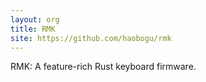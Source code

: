 ```yaml
---
layout: org
title: RMK
site: https://github.com/haobogu/rmk
---
```

RMK: A feature-rich Rust keyboard firmware.